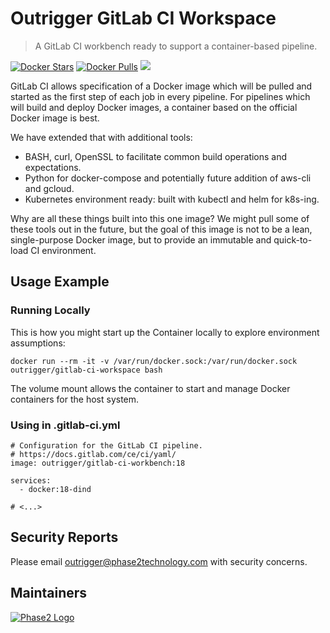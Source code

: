# Outrigger GitLab CI Workspace

> A GitLab CI workbench ready to support a container-based pipeline.

[![Docker Stars](https://img.shields.io/docker/stars/outrigger/gitlab-ci-workspace.svg)](https://hub.docker.com/r/outrigger/gitlab-ci-workspace) [![Docker Pulls](https://img.shields.io/docker/pulls/outrigger/gitlab-ci-workspace.svg)](https://hub.docker.com/r/outrigger/gitlab-ci-workspace) [![](https://images.microbadger.com/badges/image/outrigger/gitlab-ci-workspace:18.svg)](https://microbadger.com/images/outrigger/gitlab-ci-workspace:18 "Get your own image badge on microbadger.com")

GitLab CI allows specification of a Docker image which will be pulled and started
as the first step of each job in every pipeline. For pipelines which will build
and deploy Docker images, a container based on the official Docker image is best.

We have extended that with additional tools:

* BASH, curl, OpenSSL to facilitate common build operations and expectations.
* Python for docker-compose and potentially future addition of aws-cli and gcloud.
* Kubernetes environment ready: built with kubectl and helm for k8s-ing.

Why are all these things built into this one image? We might pull some of these tools out in the future,
but the goal of this image is not to be a lean, single-purpose Docker image, but to provide an immutable
and quick-to-load CI environment.

## Usage Example

### Running Locally

This is how you might start up the Container locally to explore environment assumptions:

```
docker run --rm -it -v /var/run/docker.sock:/var/run/docker.sock outrigger/gitlab-ci-workspace bash
```

The volume mount allows the container to start and manage Docker containers for the host system.

### Using in .gitlab-ci.yml

```
# Configuration for the GitLab CI pipeline.
# https://docs.gitlab.com/ce/ci/yaml/
image: outrigger/gitlab-ci-workbench:18

services:
  - docker:18-dind

# <...>
```

## Security Reports

Please email outrigger@phase2technology.com with security concerns.

## Maintainers

[![Phase2 Logo](https://s3.amazonaws.com/phase2.public/logos/phase2-logo.png)](https://www.phase2technology.com)
